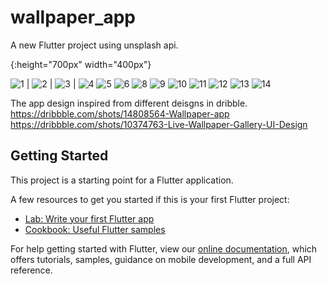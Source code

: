 # wallpaper_app

A new Flutter project using unsplash api.

{:height="700px" width="400px"}

![1](https://user-images.githubusercontent.com/38376855/126907386-7b96ab23-c815-4b13-93b5-93846911f795.png) | ![2](https://user-images.githubusercontent.com/38376855/126907401-bf91d012-2774-4c0d-ab1f-86c59861e149.png) |
![3](https://user-images.githubusercontent.com/38376855/126907402-83cc8b3e-5ffe-4030-a726-0c7a7e78ef83.png) | ![4](https://user-images.githubusercontent.com/38376855/126907405-4e26f507-b710-4f54-8888-dd83d45f540b.png)
![5](https://user-images.githubusercontent.com/38376855/126907407-33861f2e-9454-49af-a5f8-7d3927fbb4a1.png)
![6](https://user-images.githubusercontent.com/38376855/126907411-7204a49b-9a3c-4798-985f-e18f982e7380.png)
![8](https://user-images.githubusercontent.com/38376855/126907413-5c100c3a-69dd-42c8-898d-5dbe4b3c89b9.png)
![9](https://user-images.githubusercontent.com/38376855/126907416-78ae72ba-65dd-4e8e-ad20-124c8826fbb3.png)
![10](https://user-images.githubusercontent.com/38376855/126907417-cfeac55d-0f88-471c-88b0-b7fa6b13981b.png)
![11](https://user-images.githubusercontent.com/38376855/126907420-5eb0750d-de56-4839-9c02-149e571176ef.png)
![12](https://user-images.githubusercontent.com/38376855/126907423-7267d1c5-56b3-43c2-9491-146d044a02b2.png)
![13](https://user-images.githubusercontent.com/38376855/126907425-0ba47704-c62c-4102-9288-da409c9f2411.png)
![14](https://user-images.githubusercontent.com/38376855/126907393-9c13f7d1-dab9-429f-9b07-3d21d45478bf.png)


The app design inspired from different deisgns in dribble.
https://dribbble.com/shots/14808564-Wallpaper-app
https://dribbble.com/shots/10374763-Live-Wallpaper-Gallery-UI-Design

## Getting Started

This project is a starting point for a Flutter application.

A few resources to get you started if this is your first Flutter project:

- [Lab: Write your first Flutter app](https://flutter.dev/docs/get-started/codelab)
- [Cookbook: Useful Flutter samples](https://flutter.dev/docs/cookbook)

For help getting started with Flutter, view our
[online documentation](https://flutter.dev/docs), which offers tutorials,
samples, guidance on mobile development, and a full API reference.
